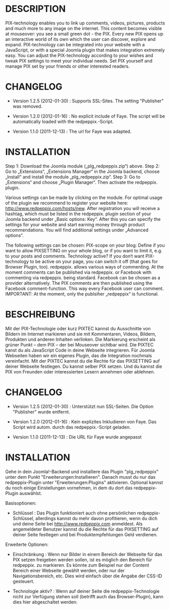 DESCRIPTION
===========
PIX-technology enables you to link up comments, videos, pictures, products and much more to any image on the internet. This content becomes visible at mouseover: you see a small green dot - the PIX. Every new PIX opens up an interactive world of its own which the user can discover, explore and expand.
PIX-technology can be integrated into your website with a JavaScript, or with a special Joomla plugin that makes integration extremely easy. You can adjust the PIX-technology according to your wishes and tweak PIX settings to meet your individual needs. Set PIX yourself and manage PIX set by your friends or other interested readers.


CHANGELOG
=========

- Version 1.2.5 (2012-01-30) : Supports SSL-Sites.  The setting "Publisher" was removed.

- Version 1.2.0 (2012-01-16) : No explicit include of Faye. The script will be automatically loaded with the redpeppix.-Script.

- Version 1.1.0 (2011-12-13) : The url for Faye was adapted.


INSTALLATION
============
Step 1: Download the Joomla module („plg_redpeppix.zip“) above.
Step 2: Go to „Extensions“, „Extensions Manager“ in the Joomla backend, choose „Install“ and install the module „plg_redpeppix.zip“.
Step 3: Go to „Extensions“ and choose „Plugin Manager“. Then activate the redpeppix. plugin.

Various settings can be made by clicking on the module. For optimal usage of the plugin we recommend to register your website here: http://www.redpeppix.com/hosts/new. After registration you will receive a hashtag, which must be listed in the redpeppix. plugin section of your Joomla backend under „Basic options: Key“. After this you can specify the settings for your website and start earning money through product recommendations. You will find additional settings under „Advanced options“.

The following settings can be chosen:
PIX-scope on your blog: Define if you want to allow PIXSETTING on your whole blog, or if you want to limit it, e.g. to your posts and comments.
Technology active? If you don‘t want PIX-technology to be active on your page, you can switch it off (that goes for Browser Plugin, too).
redpeppix. allows various ways of commenting. At the moment comments can be published via redpeppix. or Facebook with commenting via redpeppix. being standard. Facebook can be chosen as a provider alternatively. The PIX comments are then published using the Facebook comment-function. This way every Facebook user can comment. IMPORTANT: At the moment, only the publsiher „redpeppix“ is functional.





BESCHREIBUNG
============
Mit der PIX-Technologie oder kurz PIXTEC kannst du Ausschnitte von Bildern im Internet markieren und sie mit Kommentaren, Videos, Bildern, Produkten und anderen Inhalten verlinken. Die Markierung erscheint als grüner Punkt – dem PIX – der bei Mouseover sichtbar wird.
Die PIXTEC kanst du als JavaScript Code in deine Webseite integrieren. Für Joomla Webseiten haben wir ein eigenes Plugin, das die Integration nochmals vereinfacht. Mit der PIXTEC kannst du die Rechte für das PIXSETTING auf deiner Webseite festlegen. Du kannst selber PIX setzen. Und du kannst die PIX von Freunden oder interessierten Lesern annehmen oder ablehnen.

CHANGELOG
=========

- Version 1.2.5 (2012-01-30) : Unterstützt nun SSL-Seiten. Die Option "Publisher" wurde entfernt.

- Version 1.2.0 (2012-01-16) : Kein explizites Inkludieren von Faye. Das Script wird autom. durch das redpeppix.-Script geladen.

- Version 1.1.0 (2011-12-13) : Die URL für Faye wurde angepasst

INSTALLATION
============
Gehe in dein Joomla!-Backend und installiere das Plugin "plg_redpeppix" unter dem Punkt "Erweiterungen:Installieren". Danach musst du nur das redpeppix-Plugin unter "Erweiterungen:Plugins" aktivieren. Optional kannst du noch einige Einstellungen vornehmen, in dem du dort das redpeppix-Plugin auswählst.

Basisoptionen:

- Schlüssel : Das Plugin funktioniert auch ohne persönlichen redpeppix-Schlüssel, allerdings kannst du mehr davon profitieren, wenn du dich und deine Seite bei http://www.redpeppix.com anmeldest. Als angemeldeter Benutzer kannst du die Rechte für das PIXSETTING auf deiner Seite festlegen und bei Produktempfehlungen Geld verdienen.

Erweiterte Optionen:

- Einschränkung : Wenn nur Bilder in einem Bereich der Webseite für das PIX setzen freigeben werden sollen, ist es möglich den Bereich für redpeppix. zu markieren. Es könnte zum Beispiel nur der Content Bereich einer Webseite gewählt werden, oder nur der Navigationsbereich, etc. Dies wird einfach über die Angabe der CSS-ID gesteuert.

- Technologie aktiv? : Wenn auf deiner Seite die redpeppix-Technologie nicht zur Verfügung stehen soll (betrifft auch das Browser-Plugin), kann dies hier abgeschaltet werden: